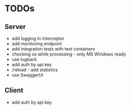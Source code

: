 # TODOs

## Server
* add logging in interceptor
* add monitoring endpoint
* add integration tests with test containers
* checking os while processing - only MS Windows ready
* use logback
* add auth by api key
* /reload - add statistics
* use SwaggerUI

## Client
* add auth by api key
